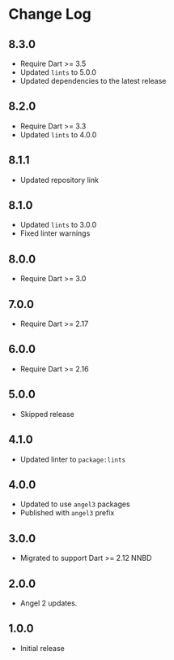 # Change Log

## 8.3.0

* Require Dart >= 3.5
* Updated `lints` to 5.0.0
* Updated dependencies to the latest release

## 8.2.0

* Require Dart >= 3.3
* Updated `lints` to 4.0.0

## 8.1.1

* Updated repository link

## 8.1.0

* Updated `lints` to 3.0.0
* Fixed linter warnings

## 8.0.0

* Require Dart >= 3.0

## 7.0.0

* Require Dart >= 2.17

## 6.0.0

* Require Dart >= 2.16

## 5.0.0

* Skipped release

## 4.1.0

* Updated linter to `package:lints`

## 4.0.0

* Updated to use `angel3` packages
* Published with `angel3` prefix

## 3.0.0

* Migrated to support Dart >= 2.12 NNBD

## 2.0.0

* Angel 2 updates.

## 1.0.0

* Initial release
